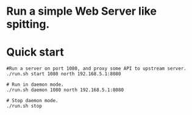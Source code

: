 # Run a simple Web Server like spitting.

# Quick start

```
#Run a server on port 1080, and proxy some API to upstream server.
./run.sh start 1080 north 192.168.5.1:8080

# Run in daemon mode.
./run.sh daemon 1080 north 192.168.5.1:8080

# Stop daemon mode.
./run.sh stop
```
